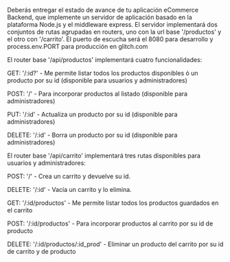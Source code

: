 Deberás entregar el estado de avance de tu aplicación eCommerce Backend, que implemente un servidor de aplicación basado en la plataforma Node.js y el middleware express. El servidor implementará dos conjuntos de rutas agrupadas en routers, uno con la url base '/productos' y el otro con '/carrito'. El puerto de escucha será el 8080 para desarrollo y process.env.PORT para producción en glitch.com

El router base '/api/productos' implementará cuatro funcionalidades:

GET: '/:id?' - Me permite listar todos los productos disponibles ó un producto por su id (disponible para usuarios y administradores)

POST: '/' - Para incorporar productos al listado (disponible para administradores)

PUT: '/:id' - Actualiza un producto por su id (disponible para administradores)

DELETE: '/:id' - Borra un producto por su id (disponible para administradores)



El router base '/api/carrito' implementará tres rutas disponibles para usuarios y administradores:

POST: '/' - Crea un carrito y devuelve su id.

DELETE: '/:id' - Vacía un carrito y lo elimina.

GET: '/:id/productos' - Me permite listar todos los productos guardados en el carrito

POST: '/:id/productos' - Para incorporar productos al carrito por su id de producto

DELETE: '/:id/productos/:id_prod' - Eliminar un producto del carrito por su id de carrito y de producto
